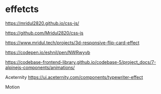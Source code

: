 # effetcts

<!-- Contenuto migrato da _docs/effetcts.txt -->

https://mridul2820.github.io/css-js/

https://github.com/Mridul2820/css-js


https://www.mridul.tech/projects/3d-responsive-flip-card-effect


https://codepen.io/eshnil/pen/NWRwyvb

https://codebase-frontend-library.github.io/codebase-5/project_docs/7-alpinejs-components/animations/

Aceternity
https://ui.aceternity.com/components/typewriter-effect


Motion







